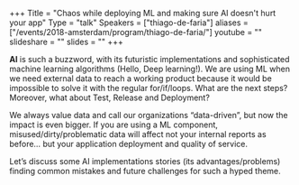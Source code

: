 +++
Title = "Chaos while deploying ML and making sure AI doesn't hurt your app"
Type = "talk"
Speakers = ["thiago-de-faria"]
aliases = ["/events/2018-amsterdam/program/thiago-de-faria/"]
youtube = ""
slideshare = ""
slides = ""
+++

**AI** is such a buzzword, with its futuristic implementations and sophisticated machine learning algorithms (Hello, Deep learning!). We are using ML when we need external data to reach a working product because it would be impossible to solve it with the regular for/if/loops. What are the next steps? Moreover, what about Test, Release and Deployment?

We always value data and call our organizations “data-driven”, but now the impact is even bigger. If you are using a ML component, misused/dirty/problematic data will affect not your internal reports as before… but your application deployment and quality of service.

Let’s discuss some AI implementations stories (its advantages/problems) finding common mistakes and future challenges for such a hyped theme.
